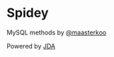 # Spidey
MySQL methods by [@maasterkoo](https://github.com/maasterkoo)

Powered by [JDA](https://github.com/DV8FromTheWorld/JDA)
